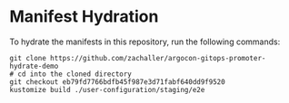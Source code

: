 # Manifest Hydration

To hydrate the manifests in this repository, run the following commands:

```shell
git clone https://github.com/zachaller/argocon-gitops-promoter-hydrate-demo
# cd into the cloned directory
git checkout eb79fd7766bdfb45f987e3d71fabf640dd9f9520
kustomize build ./user-configuration/staging/e2e
```
